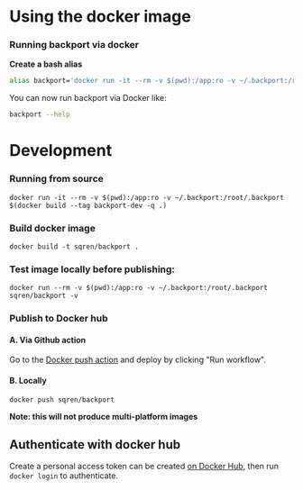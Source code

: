 # Using the docker image

### Running backport via docker

**Create a bash alias**
```sh
alias backport='docker run -it --rm -v $(pwd):/app:ro -v ~/.backport:/root/.backport sqren/backport'
```

You can now run backport via Docker like:
```sh
backport --help
```

# Development

### Running from source

```
docker run -it --rm -v $(pwd):/app:ro -v ~/.backport:/root/.backport $(docker build --tag backport-dev -q .)
```

### Build docker image

```
docker build -t sqren/backport .
```

### Test image locally before publishing:

```
docker run --rm -v $(pwd):/app:ro -v ~/.backport:/root/.backport sqren/backport -v
```

### Publish to Docker hub

#### A. Via Github action

Go to the [Docker push action](https://github.com/sqren/backport/actions/workflows/docker-build-and-push.yml) and deploy by clicking "Run workflow".

#### B. Locally

```
docker push sqren/backport
```

**Note: this will not produce multi-platform images**

## Authenticate with docker hub

Create a personal access token can be created [on Docker Hub](https://hub.docker.com/settings/security), then run `docker login` to authenticate.

